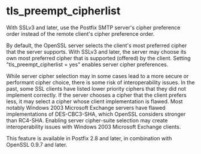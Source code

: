 # tls_preempt_cipherlist 

 With SSLv3 and later, use the Postfix SMTP server's cipher
preference order instead of the remote client's cipher preference
order. 

 By default, the OpenSSL server selects the client's most preferred
cipher that the server supports. With SSLv3 and later, the server may
choose its own most preferred cipher that is supported (offered) by
the client. Setting "tls_preempt_cipherlist = yes" enables server cipher
preferences. 

 While server cipher selection may in some cases lead to a more secure
or performant cipher choice, there is some risk of interoperability
issues. In the past, some SSL clients have listed lower priority ciphers
that they did not implement correctly. If the server chooses a cipher
that the client prefers less, it may select a cipher whose client
implementation is flawed. Most notably Windows 2003 Microsoft
Exchange servers have flawed implementations of DES-CBC3-SHA, which
OpenSSL considers stronger than RC4-SHA.  Enabling server cipher-suite
selection may create interoperability issues with Windows 2003
Microsoft Exchange clients.  

 This feature is available in Postfix 2.8 and later, in combination
with OpenSSL 0.9.7 and later. 


